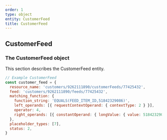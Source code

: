```yaml
---
order: 1
type: object
entity: CustomerFeed
title: CustomerFeed
---
```


## CustomerFeed

### The CustomerFeed object

This section describes the CustomerFeed entity.

```javascript
// Example CustomerFeed
const customer_feed = {
  resource_name: 'customers/9262111890/customerFeeds/77425432',
  feed: 'customers/9262111890/feeds/77425432',
  matching_function: {
    function_string: 'EQUALS(FEED_ITEM_ID,51842329086)',
    left_operands: [{ requestContextOperand: { contextType: 2 } }],
    operator: 4,
    right_operands: [{ constantOperand: { longValue: { value: 51842329086 } } }],
  },
  placeholder_types: [7],
  status: 2,
}
```
